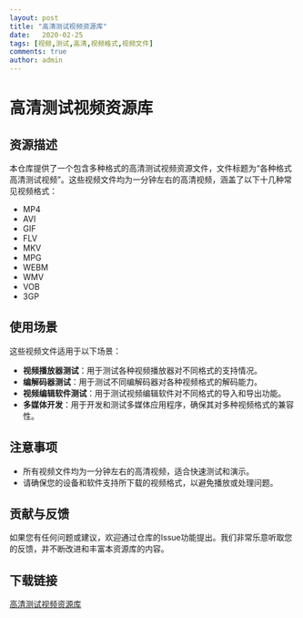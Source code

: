```yaml
---
layout: post
title: "高清测试视频资源库"
date:   2020-02-25
tags: [视频,测试,高清,视频格式,视频文件]
comments: true
author: admin
---
```

# 高清测试视频资源库

## 资源描述

本仓库提供了一个包含多种格式的高清测试视频资源文件，文件标题为“各种格式高清测试视频”。这些视频文件均为一分钟左右的高清视频，涵盖了以下十几种常见视频格式：

- MP4
- AVI
- GIF
- FLV
- MKV
- MPG
- WEBM
- WMV
- VOB
- 3GP

## 使用场景

这些视频文件适用于以下场景：

- **视频播放器测试**：用于测试各种视频播放器对不同格式的支持情况。
- **编解码器测试**：用于测试不同编解码器对各种视频格式的解码能力。
- **视频编辑软件测试**：用于测试视频编辑软件对不同格式的导入和导出功能。
- **多媒体开发**：用于开发和测试多媒体应用程序，确保其对多种视频格式的兼容性。

## 注意事项

- 所有视频文件均为一分钟左右的高清视频，适合快速测试和演示。
- 请确保您的设备和软件支持所下载的视频格式，以避免播放或处理问题。

## 贡献与反馈

如果您有任何问题或建议，欢迎通过仓库的Issue功能提出。我们非常乐意听取您的反馈，并不断改进和丰富本资源库的内容。

## 下载链接

[高清测试视频资源库](https://pan.quark.cn/s/75f184801cec)